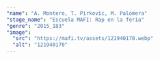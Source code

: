 ```yaml
---
"name": "A. Montero, T. Pirkovic, M. Palomera"
"stage_name": "Escuela MAFI: Rap en la feria"
"genre": "2015_183"
"image":
  "src": "https://mafi.tv/assets/121940170.webp"
  "alt": "121940170"
---
```


